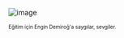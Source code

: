 ![image](https://github.com/user-attachments/assets/5368467b-245e-4d8d-a1e3-c0532d3ddf67)


<font size="1">Eğitim için Engin Demiroğ'a saygılar, sevgiler.</font>
